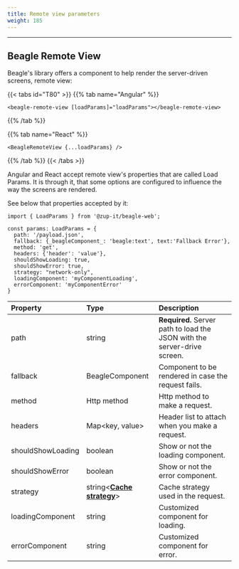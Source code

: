 ```yaml
---
title: Remote view parameters
weight: 185
---
```


---

## Beagle Remote View

Beagle's library offers a component to help render the server-driven screens, remote view:

{{< tabs id="T80" >}}
{{% tab name="Angular" %}}

```text
<beagle-remote-view [loadParams]="loadParams"></beagle-remote-view>
```

{{% /tab %}}

{{% tab name="React" %}}

```text
<BeagleRemoteView {...loadParams} />
```

{{% /tab %}}
{{< /tabs >}}

Angular and React accept remote view's properties that are called Load Params. It is through it, that some options are configured to influence the way the screens are rendered.

See below that properties accepted by it:

```text
import { LoadParams } from '@zup-it/beagle-web';

const params: LoadParams = {
  path: '/payload.json',
  fallback: {_beagleComponent_: 'beagle:text', text:'Fallback Error'},
  method: 'get',
  headers: {'header': 'value'},
  shouldShowLoading: true,
  shouldShowError: true,
  strategy: "network-only",
  loadingComponent: 'myComponentLoading',
  errorComponent: 'myComponentError'
}
```

| Property          | Type                                                                                            | Description                                                              |
| :---------------- | :---------------------------------------------------------------------------------------------- | :----------------------------------------------------------------------- |
| path              | string                                                                                          | **Required.** Server path to load the JSON with the server-drive screen. |
| fallback          | BeagleComponent                                                                                 | Component to be rendered in case the request fails.                      |
| method            | Http method                                                                                     | Http method to make a request.                                           |
| headers           | Map&lt;key, value&gt;                                                                           | Header list to attach when you make a request.                           |
| shouldShowLoading | boolean                                                                                         | Show or not the loading component.                                       |
| shouldShowError   | boolean                                                                                         | Show or not the error component.                                         |
| strategy          | string&lt;[**Cache strategy**](/home/resources/customization/beagle-for-web/cache-strategy)&gt; | Cache strategy used in the request.                                      |
| loadingComponent  | string                                                                                          | Customized component for loading.                                        |
| errorComponent    | string                                                                                          | Customized component for error.                                          |

